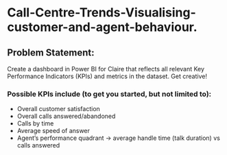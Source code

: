 # Call-Centre-Trends-Visualising-customer-and-agent-behaviour.
## Problem Statement:
Create a dashboard in Power BI for Claire that reflects all relevant Key Performance Indicators (KPIs) and metrics in the dataset. Get creative! 

### Possible KPIs include (to get you started, but not limited to):
* Overall customer satisfaction
* Overall calls answered/abandoned
* Calls by time
* Average speed of answer
* Agent’s performance quadrant -> average handle time (talk duration) vs calls answered
